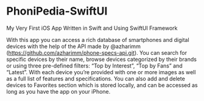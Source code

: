 # PhoniPedia-SwiftUI
My Very First iOS App Written in Swift and Using SwiftUI Framework

With this app you can access a rich database of smartphones and digital devices with the help of the API made by @azharimm (https://github.com/azharimm/phone-specs-api.git). You can search for specific devices by their name, browse devices categorized by their brands or using three pre-defined filters: “Top by Interest”, “Top by Fans” and “Latest”. With each device you’re provided with one or more images as well as a full list of features and specifications. You can also add and delete devices to Favorites section which is stored locally, and can be accessed as long as you have the app on your iPhone.
